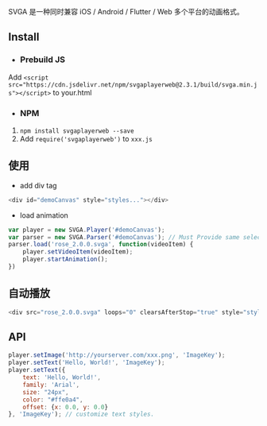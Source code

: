 SVGA 是一种同时兼容 iOS / Android / Flutter / Web 多个平台的动画格式。

## Install

- ### Prebuild JS

Add `<script src="https://cdn.jsdelivr.net/npm/svgaplayerweb@2.3.1/build/svga.min.js"></script>` to your.html

- ### NPM

1. `npm install svgaplayerweb --save`
2. Add `require('svgaplayerweb')` to `xxx.js`

## 使用

- add div tag

```javascript
<div id="demoCanvas" style="styles..."></div>
```

- load animation

```javascript
var player = new SVGA.Player('#demoCanvas');
var parser = new SVGA.Parser('#demoCanvas'); // Must Provide same selector eg:#demoCanvas IF support IE6+
parser.load('rose_2.0.0.svga', function(videoItem) {
    player.setVideoItem(videoItem);
    player.startAnimation();
})
```

## 自动播放

```javascript
<div src="rose_2.0.0.svga" loops="0" clearsAfterStop="true" style="styles..."></div>
```

## API

```javascript
player.setImage('http://yourserver.com/xxx.png', 'ImageKey');
player.setText('Hello, World!', 'ImageKey');
player.setText({ 
    text: 'Hello, World!', 
    family: 'Arial',
    size: "24px", 
    color: "#ffe0a4",
    offset: {x: 0.0, y: 0.0}
}, 'ImageKey'); // customize text styles.
```



